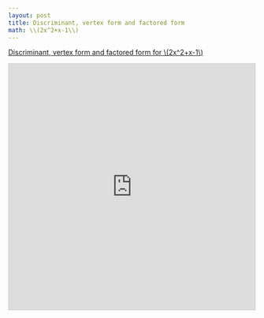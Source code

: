 ```yaml
---
layout: post
title: Discriminant, vertex form and factored form
math: \\(2x^2+x-1\\)
---
```


[Discriminant, vertex form and factored form for \\(2x^2+x-1\\)](https://www.desmos.com/calculator/3savlij53k)

<iframe src="https://www.desmos.com/calculator/3savlij53k?embed" width="500" height="500" style="border: 1px solid #ccc" frameborder=0></iframe>